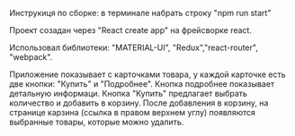 Инструкиця по сборке: в терминале набрать строку "npm run start"

Проект созадан через "React create app" на фрейсворке react.

Использовал библиотеки:
"MATERIAL-UI", "Redux","react-router", "webpack".

Приложение показывает с карточками товара, у каждой карточке есть две кнопки: "Купить" и "Подробнее".
Кнопка подробнее показывает детальную информаци.
Кнопка "Купить" предлагает выбрать количество и добавить в корзину.
После добавления в корзину, на странице карзина (ссылка в правом верхнем углу) появляются выбранные товары, которые можно удалить.
